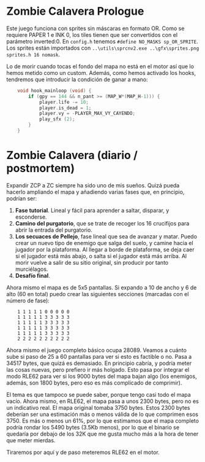 # Zombie Calavera Prologue

Este juego funciona con sprites sin máscaras en formato OR. Como se requiere PAPER 1 e INK 0, los tiles tienen que ser convertidos con el parámetro inverted:0. En `config.h` tenemos `#define NO_MASKS sp_OR_SPRITE`. Los sprites están importados con `..\utils\sprcnv2.exe ..\gfx\sprites.png sprites.h 16 nomask`. 

Lo de morir cuando tocas el fondo del mapa no está en el motor así que lo hemos metido como un custom. Además, como hemos activado los hooks, tendremos que introducir la condición de ganar a mano:

```c
	void hook_mainloop (void) {
		if (gpy == 144 && n_pant >= (MAP_W*(MAP_H-1))) {
			player.life -= 10;
			player.is_dead = 1;
			player.vy = -PLAYER_MAX_VY_CAYENDO;
			play_sfx (2);
		}
	}
```

# Zombie Calavera (diario / postmortem)

Expandir ZCP a ZC siempre ha sido uno de mis sueños. Quizá pueda hacerlo ampliando el mapa y añadiendo varias fases que, en principio, podrían ser:

1. **Fase tutorial**. Lineal y fácil para aprender a saltar, disparar, y esconderse.
2. **Camino del purgatorio**, que se trate de recoger los 16 crucifijos para abrir la entrada del purgatorio.
3. **Los secuaces de Pellejo**, fase lineal que sea de avanzar y matar. Puedo crear un nuevo tipo de enemigo que salga del suelo, y camine hacia el jugador por la plataforma. Al llegar a borde de plataforma, se deja caer si el jugador está más abajo, o salta si el jugador está más arriba. Al morir vuelve a salir de su sitio original, sin producir por tanto murciélagos.
4. **Desafío final**.

Ahora mismo el mapa es de 5x5 pantallas. Si expando a 10 de ancho y 6 de alto (60 en total) puedo crear las siguientes secciones (marcadas con el número de fase): 

```
	1 1 1 1 1 0 0 0 0 0
	1 1 1 1 1 3 3 3 3 3
	1 1 1 1 1 3 3 3 3 3
	1 1 1 1 1 3 3 3 3 3
	1 1 1 1 1 3 3 3 3 3
	2 2 2 2 2 2 2 2 2 2
```

Ahora mismo el juego completo básico ocupa 28089. Veamos a cuánto sube si paso de 25 a 60 pantallas para ver si esto es factible o no. Pasa a 34517 bytes, que quizá es demasiado. En principio cabría, y podría meter las cosas nuevas, pero prefiero ir más holgado. Esto pasa por integrar el modo RLE62 para ver si los 9000 bytes del mapa bajan algo (los enemigos, además, son 1800 bytes, pero eso es más complicado de comprimir).

El tema es que tampoco se puede saber, porque tengo casi todo el mapa vacío. Ahora mismo, en RLE62, el mapa pasa a unos 2300 bytes, pero no es un indicativo real. El mapa original tomaba 3750 bytes. Estos 2300 bytes deberían ser una estimación más o menos válida de lo que comprimen esos 3750. Es más o menos un 61%, por lo que estimamos que el mapa completo podría rondar los 5490 bytes (3.5Kb menos), por lo que el binario se quedaría por debajo de los 32K que me gusta mucho más a la hora de tener que meter mierdas.

Tiraremos por aquí y de paso meteremos RLE62 en el motor.



